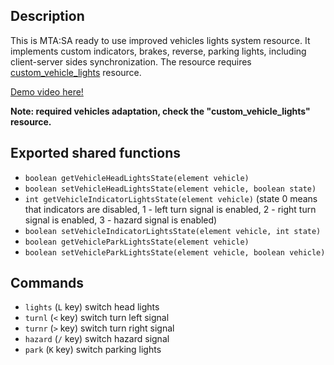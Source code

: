 ## Description
This is MTA:SA ready to use improved vehicles lights system resource. It implements custom indicators, brakes, reverse, parking lights, including client-server sides synchronization. The resource requires [custom_vehicle_lights](https://github.com/rifleh700/custom_vehicle_lights "custom_vehicle_lights") resource.

[Demo video here!](https://imgur.com/0DygyZf "Demo video here!")

**Note: required vehicles adaptation, check the "custom_vehicle_lights" resource.**

## Exported shared functions
- `boolean getVehicleHeadLightsState(element vehicle)`
- `boolean setVehicleHeadLightsState(element vehicle, boolean state)`
- `int getVehicleIndicatorLightsState(element vehicle)` (state 0 means that indicators are disabled, 1 - left turn signal is enabled, 2 - right turn signal is enabled, 3 - hazard signal is enabled)
- `boolean setVehicleIndicatorLightsState(element vehicle, int state)`
- `boolean getVehicleParkLightsState(element vehicle)`
- `boolean setVehicleParkLightsState(element vehicle, boolean vehicle)`

## Commands
- `lights` (`L` key) switch head lights
- `turnl` (`<` key) switch turn left signal
- `turnr` (`>` key) switch turn right signal
- `hazard` (`/` key) switch hazard signal
- `park` (`K` key) switch parking lights
